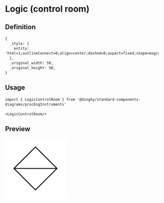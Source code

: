 # Logic (control room)

## Definition

```
{
  _style: { 
    entity: 'html=1;outlineConnect=0;align=center;dashed=0;aspect=fixed;shape=mxgraph.pid2inst.logic;mounting=room',
  },
  _original_width: 50,
  _original_height: 50,
}
```

## Usage

```
import { LogicControlRoom } from '@dinghy/standard-components-diagrams/procEngInstruments'

<LogicControlRoom/>
```

## Preview

<img src="./logic-control-room.png" width="200"/>
